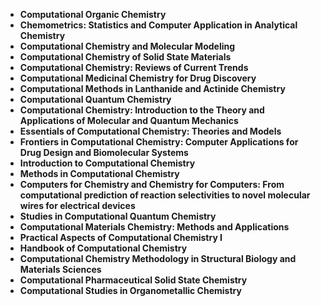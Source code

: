 <ul>
 <li><b><a target="_blank" href="https://github.com/manjunath5496/Computational-Chemistry-Books/blob/master/ctc(1).pdf" style="text-decoration:none;">Computational Organic Chemistry</a></b></li>
  
<li><b><a target="_blank" href="https://github.com/manjunath5496/Computational-Chemistry-Books/blob/master/ctc(2).pdf" style="text-decoration:none;">Chemometrics: Statistics and Computer Application in Analytical Chemistry</a></b></li>  
  
<li><b><a target="_blank" href="https://github.com/manjunath5496/Computational-Chemistry-Books/blob/master/ctc(3).pdf" style="text-decoration:none;">Computational Chemistry and Molecular Modeling</a></b></li>
                               
 <li><b><a target="_blank" href="https://github.com/manjunath5496/Computational-Chemistry-Books/blob/master/ctc(4).pdf" style="text-decoration:none;">Computational Chemistry of Solid State Materials</a></b></li>                              
<li><b><a target="_blank" href="https://github.com/manjunath5496/Computational-Chemistry-Books/blob/master/ctc(5).pdf" style="text-decoration:none;"> Computational Chemistry: Reviews of Current Trends</a></b></li>
 <li><b><a target="_blank" href="https://github.com/manjunath5496/Computational-Chemistry-Books/blob/master/ctc(6).pdf" style="text-decoration:none;">Computational Medicinal Chemistry for Drug Discovery </a></b></li>
                <li><b><a target="_blank" href="https://github.com/manjunath5496/Computational-Chemistry-Books/blob/master/ctc(7).pdf" style="text-decoration:none;">Computational Methods in Lanthanide and Actinide Chemistry</a></b></li>                                
         <li><b><a target="_blank" href="https://github.com/manjunath5496/Computational-Chemistry-Books/blob/master/ctc(8).pdf" style="text-decoration:none;">Computational Quantum Chemistry</a></b></li>                                 

<li><b><a target="_blank" href="https://github.com/manjunath5496/Computational-Chemistry-Books/blob/master/ctc(9).pdf" style="text-decoration:none;">Computational Chemistry: Introduction to the Theory and Applications of Molecular and Quantum Mechanics</a></b></li>

  <li><b><a target="_blank" href="https://github.com/manjunath5496/Computational-Chemistry-Books/blob/master/ctc(10).pdf" style="text-decoration:none;">Essentials of Computational Chemistry: Theories and Models</a></b></li> 

<li><b><a target="_blank" href="https://github.com/manjunath5496/Computational-Chemistry-Books/blob/master/ctc(11).pdf" style="text-decoration:none;">Frontiers in Computational Chemistry: Computer Applications for Drug Design and Biomolecular Systems</a></b></li>                          

  <li><b><a target="_blank" href="https://github.com/manjunath5496/Computational-Chemistry-Books/blob/master/ctc(12).pdf" style="text-decoration:none;">Introduction to Computational Chemistry</a></b></li> 

<li><b><a target="_blank" href="https://github.com/manjunath5496/Computational-Chemistry-Books/blob/master/ctc(13).pdf" style="text-decoration:none;"> Methods in Computational Chemistry </a></b></li>


<li><b><a target="_blank" href="https://github.com/manjunath5496/Computational-Chemistry-Books/blob/master/ctc(14).pdf" style="text-decoration:none;">Computers for Chemistry and Chemistry for Computers: From computational prediction of reaction selectivities to novel molecular wires for electrical devices</a></b></li>
                <li><b><a target="_blank" href="https://github.com/manjunath5496/Computational-Chemistry-Books/blob/master/ctc(15).pdf" style="text-decoration:none;">Studies in Computational Quantum Chemistry</a></b></li>                                
  <li><b><a target="_blank" href="https://github.com/manjunath5496/Computational-Chemistry-Books/blob/master/ctc(16).pdf" style="text-decoration:none;">Computational Materials Chemistry: Methods and Applications</a></b></li> 

  <li><b><a target="_blank" href="https://github.com/manjunath5496/Computational-Chemistry-Books/blob/master/ctc(17).pdf" style="text-decoration:none;">Practical Aspects of Computational Chemistry I</a></b></li> 

<li><b><a target="_blank" href="https://github.com/manjunath5496/Computational-Chemistry-Books/blob/master/ctc(18).rar" style="text-decoration:none;">Handbook of Computational Chemistry  </a></b></li>


<li><b><a target="_blank" href="https://github.com/manjunath5496/Computational-Chemistry-Books/blob/master/ctc(19).pdf" style="text-decoration:none;">Computational Chemistry Methodology in Structural Biology and Materials Sciences</a></b></li>                                
  <li><b><a target="_blank" href="https://github.com/manjunath5496/Computational-Chemistry-Books/blob/master/ctc(20).rar" style="text-decoration:none;">Computational Pharmaceutical Solid State Chemistry</a></b></li> 

  <li><b><a target="_blank" href="https://github.com/manjunath5496/Computational-Chemistry-Books/blob/master/ctc(21).pdf" style="text-decoration:none;">Computational Studies in Organometallic Chemistry</a></b></li> 



</ul>
